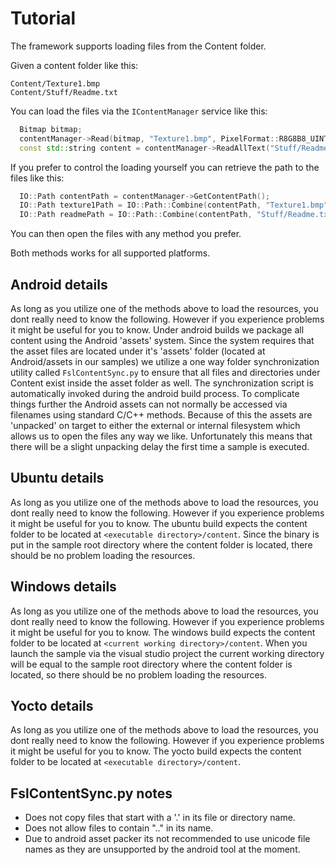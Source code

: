 # Tutorial

The framework supports loading files from the Content folder.

Given a content folder like this:

```
Content/Texture1.bmp
Content/Stuff/Readme.txt
```

You can load the files via the `IContentManager` service like this:

```C++
  Bitmap bitmap;
  contentManager->Read(bitmap, "Texture1.bmp", PixelFormat::R8G8B8_UINT);
  const std::string content = contentManager->ReadAllText("Stuff/Readme.txt");
```

If you prefer to control the loading yourself you can retrieve the path to the
files like this:

```C++
  IO::Path contentPath = contentManager->GetContentPath();
  IO::Path texture1Path = IO::Path::Combine(contentPath, "Texture1.bmp");
  IO::Path readmePath = IO::Path::Combine(contentPath, "Stuff/Readme.txt");
```

You can then open the files with any method you prefer.

Both methods works for all supported platforms.

## Android details

As long as you utilize one of the methods above to load the resources, you dont
really need to know the following. However if you experience problems it might
be useful for you to know.
Under android builds we package all content using the Android 'assets' system.
Since the system requires that the asset files are located under it's 'assets'
folder (located at Android/assets in our samples) we utilize a one way folder
synchronization utility called `FslContentSync.py` to ensure that all files and
directories under Content exist inside the asset folder as well.
The synchronization script is automatically invoked during the android build
process. To complicate things further the Android assets can not normally be
accessed via filenames using standard C/C++ methods. Because of this the assets
are 'unpacked' on target to either the external or internal filesystem which
allows us to open the files any way we like. Unfortunately this means that there
will be a slight unpacking delay the first time a sample is executed.

## Ubuntu details

As long as you utilize one of the methods above to load the resources, you dont
really need to know the following. However if you experience problems it might
be useful for you to know.
The ubuntu build expects the content folder to be located at
`<executable directory>/content`.
Since the binary is put in the sample root directory where the content folder
is located, there should be no problem loading the resources.

## Windows details

As long as you utilize one of the methods above to load the resources, you dont
really need to know the following. However if you experience problems it might
be useful for you to know.
The windows build expects the content folder to be located at
`<current working directory>/content`.
When you launch the sample via the visual studio project the current working
directory will be equal to the sample root directory where the content folder
is located, so there should be no problem loading the resources.

## Yocto details

As long as you utilize one of the methods above to load the resources, you dont
really need to know the following. However if you experience problems it might
be useful for you to know.
The yocto build expects the content folder to be located at
`<executable directory>/content`.

## FslContentSync.py notes

- Does not copy files that start with a '.' in its file or directory name.
- Does not allow files to contain ".." in its name.
- Due to android asset packer its not recommended to use unicode file names as
  they are unsupported by the android tool at the moment.
